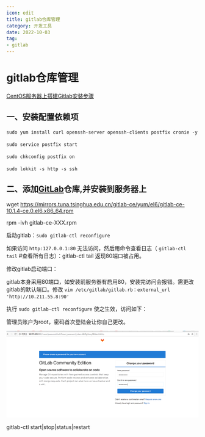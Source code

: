 ```yaml
---
icon: edit
title: gitlab仓库管理
category: 开发工具
date: 2022-10-03
tag:
- gitlab
---
```


<!-- more -->

# gitlab仓库管理


[CentOS服务器上搭建Gitlab安装步骤](http://www.21yunwei.com/archives/4351)



## 一、安装配置依赖项

```shell
sudo yum install curl openssh-server openssh-clients postfix cronie -y

sudo service postfix start

sudo chkconfig postfix on

sudo lokkit -s http -s ssh
```



## 二、添加[GitLab](http://www.21yunwei.com/archives/category/ywtech/codemanage/gitlab)仓库,并安装到服务器上

wget https://mirrors.tuna.tsinghua.edu.cn/gitlab-ce/yum/el6/gitlab-ce-10.1.4-ce.0.el6.x86_64.rpm

rpm -ivh gitlab-ce-XXX.rpm

启动gitlab：`sudo gitlab-ctl reconfigure`

如果访问 `http:127.0.0.1:80` 无法访问，然后用命令查看日志（ `gitlab-ctl tail` #查看所有日志）：gitlab-ctl tail 返现80端口被占用。

修改gitlab启动端口：

gitlab本身采用80端口，如安装前服务器有启用80，安装完访问会报错。需更改gitlab的默认端口。修改 `vim /etc/gitlab/gitlab.rb：external_url 'http://10.211.55.8:90'`

执行 `sudo gitlab-ctl reconfigure` 使之生效，访问如下：

管理员账户为root，密码首次登陆会让你自己更改。

![](./gitlab.assets/true-clip_image002.png)

gitlab-ctl start|stop|status|restart

 

